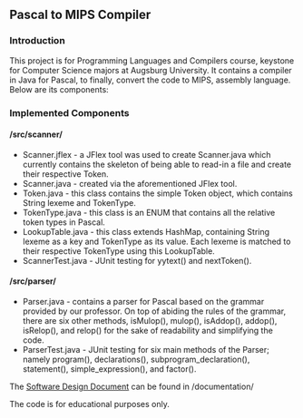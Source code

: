 ## Pascal to MIPS Compiler

### Introduction
This project is for Programming Languages and Compilers course, keystone for Computer Science majors at Augsburg University. It contains a compiler in Java for Pascal, to finally, convert the code to MIPS, assembly language. Below are its components:

### Implemented Components
#### /src/scanner/
- Scanner.jflex - a JFlex tool was used to create Scanner.java which currently contains the skeleton of being able to read-in a file and create their respective Token.
- Scanner.java - created via the aforementioned JFlex tool.
- Token.java - this class contains the simple Token object, which contains String lexeme and TokenType.
- TokenType.java - this class is an ENUM that contains all the relative token types in Pascal.
- LookupTable.java - this class extends HashMap, containing String lexeme as a key and TokenType as its value. Each lexeme is matched to their respective TokenType using this LookupTable.
- ScannerTest.java - JUnit testing for yytext() and nextToken().

#### /src/parser/
- Parser.java - contains a parser for Pascal based on the grammar provided by our professor. On top of abiding the rules of the grammar, there are six other methods, isMulop(), mulop(), isAddop(), addop(), isRelop(), and relop() for the sake of readability and simplifying the code.
- ParserTest.java - JUnit testing for six main methods of the Parser; namely program(), declarations(), subprogram_declaration(), statement(), simple_expression(), and factor().

The [Software Design Document](https://github.com/inverseTrig/compiler/blob/master/documentation/SDD.pdf) can be found in /documentation/

The code is for educational purposes only.
